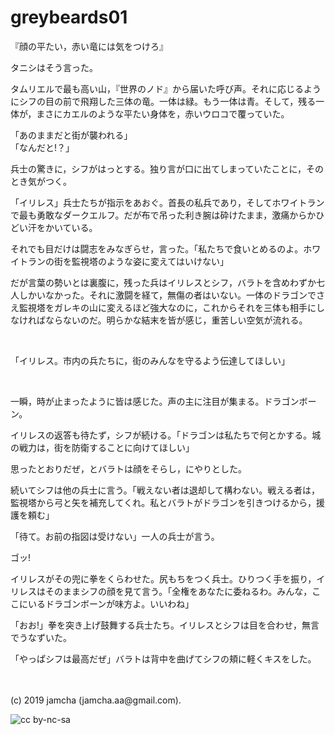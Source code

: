 

# greybeards01

『顔の平たい，赤い竜には気をつけろ』

タニシはそう言った。

タムリエルで最も高い山，『世界のノド』から届いた呼び声。それに応じるようにシフの目の前で飛翔した三体の竜。一体は緑。もう一体は青。そして，残る一体が，まさにカエルのような平たい身体を，赤いウロコで覆っていた。

「あのままだと街が襲われる」  
「なんだと!？」

兵士の驚きに，シフがはっとする。独り言が口に出てしまっていたことに，そのとき気がつく。

「イリレス」兵士たちが指示をあおぐ。首長の私兵であり，そしてホワイトランで最も勇敢なダークエルフ。だが布で吊った利き腕は砕けたまま，激痛からかひどい汗をかいている。

それでも目だけは闘志をみなぎらせ，言った。「私たちで食いとめるのよ。ホワイトランの街を監視塔のような姿に変えてはいけない」

だが言葉の勢いとは裏腹に，残った兵はイリレスとシフ，バラトを含めわずか七人しかいなかった。それに激闘を経て，無傷の者はいない。一体のドラゴンでさえ監視塔をガレキの山に変えるほど強大なのに，これからそれを三体も相手にしなければならないのだ。明らかな結末を皆が感じ，重苦しい空気が流れる。

<br>

「イリレス。市内の兵たちに，街のみんなを守るよう伝達してほしい」

<br>

一瞬，時が止まったように皆は感じた。声の主に注目が集まる。ドラゴンボーン。

イリレスの返答も待たず，シフが続ける。「ドラゴンは私たちで何とかする。城の戦力は，街を防衛することに向けてほしい」

思ったとおりだぜ，とバラトは顔をそらし，にやりとした。

続いてシフは他の兵士に言う。「戦えない者は退却して構わない。戦える者は，監視塔から弓と矢を補充してくれ。私とバラトがドラゴンを引きつけるから，援護を頼む」

「待て。お前の指図は受けない」一人の兵士が言う。

ゴッ!

イリレスがその兜に拳をくらわせた。尻もちをつく兵士。ひりつく手を振り，イリレスはそのままシフの顔を見て言う。「全権をあなたに委ねるわ。みんな，ここにいるドラゴンボーンが味方よ。いいわね」

「おお!」拳を突き上げ鼓舞する兵士たち。イリレスとシフは目を合わせ，無言でうなずいた。

「やっぱシフは最高だぜ」バラトは背中を曲げてシフの頬に軽くキスをした。

<br>
<br>
(c) 2019 jamcha (jamcha.aa@gmail.com).

![cc by-nc-sa](https://i.creativecommons.org/l/by-nc-sa/4.0/88x31.png)

